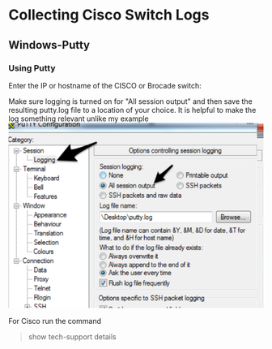 # Collecting Cisco Switch Logs  <br/>
## Windows-Putty
### Using Putty
Enter the IP or hostname of the CISCO or Brocade switch: <br/>

Make sure logging is turned on for "All session output" and then save the resulting putty.log file to a location of your choice. It is helpful to make the log something relevant  unlike my example
![Image ggg Yaktocat](Untitled22.png)<br/>

For Cisco run the command <br/>
>show tech-support details

